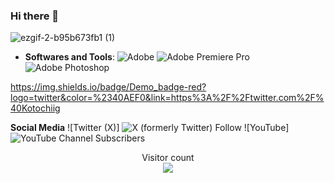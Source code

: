 ### Hi there 👋

![ezgif-2-b95b673fb1 (1)](https://github.com/Kotochi0/Kotochi0/assets/168423879/dee23a42-b855-4f78-80e2-06670e755089)

<div align="center">

 <rssapp-wall id="x3RzKiLrIOdnPVKJ"></rssapp-wall><script src="https://widget.rss.app/v1/wall.js" type="text/javascript" async></script>
 
</div>

- **Softwares and Tools**:
    ![Adobe](https://img.shields.io/badge/adobe-%23FF0000.svg?style=for-the-badge&logo=adobe&logoColor=white)
    ![Adobe Premiere Pro](https://img.shields.io/badge/Adobe%20Premiere%20Pro-9999FF.svg?style=for-the-badge&logo=Adobe%20Premiere%20Pro&logoColor=white)
    ![Adobe Photoshop](https://img.shields.io/badge/adobe%20photoshop-%2331A8FF.svg?style=for-the-badge&logo=adobe%20photoshop&logoColor=white)

https://img.shields.io/badge/Demo_badge-red?logo=twitter&color=%2340AEF0&link=https%3A%2F%2Ftwitter.com%2F%40Kotochiig



   **Social Media**
    ![Twitter (X)] <img alt="X (formerly Twitter) Follow" src="https://img.shields.io/twitter/follow/Kotochitw?style=for-the-badge&logo=x&color=%23000000">
    ![YouTube]<img alt="YouTube Channel Subscribers" src="https://img.shields.io/youtube/channel/subscribers/UC5HgIuaN-iYQ6UVcPzjUiUg?style=for-the-badge&logo=youtube&color=%23FF0000&link=https%3A%2F%2Fwww.youtube.com%2Fchannel%2FUC5HgIuaN-iYQ6UVcPzjUiUg">




<p align="center"> 
  <div align="center">Visitor count</div>
  <div align="center">
    <img src="https://profile-counter.glitch.me/Kotochi0/count.svg"/>
  </div> 
</p>

